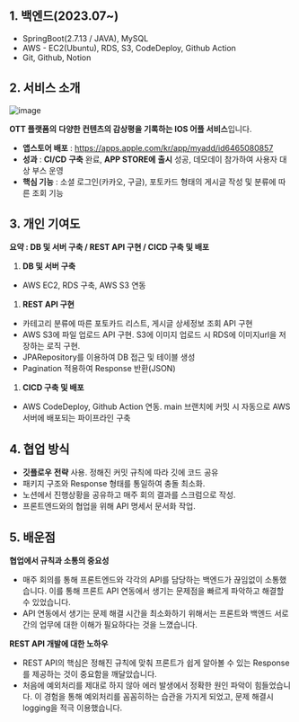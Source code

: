 ## 1. 백엔드(2023.07~)

- SpringBoot(2.7.13 / JAVA), MySQL
- AWS - EC2(Ubuntu), RDS, S3, CodeDeploy, Github Action
- Git, Github, Notion

## 2. 서비스 소개
![image](https://github.com/user-attachments/assets/ad025a13-e12f-4706-9d71-d3b7ac334893)

**OTT 플랫폼의** **다양한 컨텐츠의 감상평을 기록하는 IOS 어플 서비스**입니다.
- **앱스토어 배포** : https://apps.apple.com/kr/app/myadd/id6465080857
- **성과** : **CI/CD** **구축** 완료, **APP STORE에** **출시** 성공, 데모데이 참가하여 사용자 대상 부스 운영
- **핵심 기능** : 소셜 로그인(카카오, 구글), 포토카드 형태의 게시글 작성 및 분류에 따른 조회 기능

## 3. 개인 기여도

**요약 : DB 및 서버 구축 / REST API 구현 / CICD 구축 및 배포**

1. **DB 및 서버 구축**
- AWS EC2, RDS 구축, AWS S3 연동
1. **REST API 구현**
- 카테고리 분류에 따른 포토카드 리스트, 게시글 상세정보 조회 API 구현
- AWS S3에 파일 업로드 API 구현. S3에 이미지 업로드 시 RDS에 이미지url을 저장하는 로직 구현.
- JPARepository를 이용하여 DB 접근 및 테이블 생성
- Pagination 적용하여 Response 반환(JSON)
1. **CICD 구축 및 배포**
- AWS CodeDeploy, Github Action 연동. main 브랜치에 커밋 시 자동으로 AWS 서버에 배포되는 파이프라인 구축

## 4. 협업 방식

- **깃플로우** **전략** 사용. 정해진 커밋 규칙에 따라 깃에 코드 공유
- 패키지 구조와 Response 형태를 통일하여 충돌 최소화.
- 노션에서 진행상황을 공유하고 매주 회의 결과를 스크럼으로 작성.
- 프론트엔드와의 협업을 위해 API 명세서 문서화 작업.

## 5. 배운점

**협업에서 규칙과 소통의 중요성**

- 매주 회의를 통해 프론트엔드와 각각의 API를 담당하는 백엔드가 끊임없이 소통했습니다. 이를 통해 프론트 API 연동에서 생기는 문제점을 빠르게 파악하고 해결할 수 있었습니다.
- API 연동에서 생기는 문제 해결 시간을 최소화하기 위해서는 프론트와 백엔드 서로간의 업무에 대한 이해가 필요하다는 것을 느꼈습니다.

**REST API 개발에 대한 노하우**

- REST API의 핵심은 정해진 규칙에 맞춰 프론트가 쉽게 알아볼 수 있는 Response를 제공하는 것이 중요함을 깨달았습니다.
- 처음에 예외처리를 제대로 하지 않아 에러 발생에서 정확한 원인 파악이 힘들었습니다. 이 경험을 통해 예외처리를 꼼꼼히하는 습관을 가지게 되었고, 문제 해결시 logging을 적극 이용했습니다.

